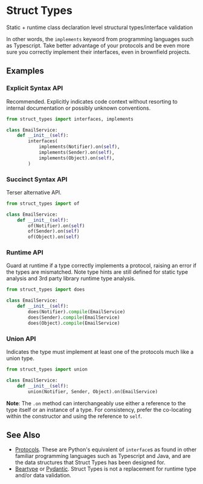 # Struct Types

Static + runtime class declaration level structural types/interface validation

In other words, the `implements` keyword from programming languages such as Typescript. Take better advantage of your protocols and be even more sure you correctly implement their interfaces, even in brownfield projects.

## Examples

### Explicit Syntax API

Recommended. Explicitly indicates code context without resorting to internal documentation or possibly unknown conventions.

```python
from struct_types import interfaces, implements

class EmailService:
    def __init__(self):
        interfaces(
            implements(Notifier).on(self),
            implements(Sender).on(self),
            implements(Object).on(self),
        )
```

### Succinct Syntax API

Terser alternative API.

```python
from struct_types import of

class EmailService:
    def __init__(self):
        of(Notifier).on(self)
        of(Sender).on(self)
        of(Object).on(self)
```

### Runtime API

Guard at runtime if a type correctly implements a protocol, raising an error if the types are mismatched. Note type hints are still defined for static type analysis and 3rd party library runtime type analysis.

```python
from struct_types import does

class EmailService:
    def __init__(self):
        does(Notifier).compile(EmailService)
        does(Sender).compile(EmailService)
        does(Object).compile(EmailService)
```

### Union API

Indicates the type must implement at least one of the protocols much like a union type.

```python
from struct_types import union

class EmailService:
    def __init__(self):
        union(Notifier, Sender, Object).on(EmailService)
```

**Note**: The `.on` method can interchangeably use either a reference to the type itself or an instance of a type. For consistency, prefer the co-locating within the constructor and using the reference to  `self`.

## See Also

- [Protocols](https://typing.readthedocs.io/en/latest/spec/protocol.html#protocols). These are Python's equivalent of `interface`s as found in other familiar programming languages such as Typescript and Java, and are the data structures that Struct Types has been designed for.
- [Beartype](https://pypi.org/project/beartype/) or [Pydantic](https://docs.pydantic.dev/latest/). Struct Types is not a replacement for runtime type and/or data validation.

